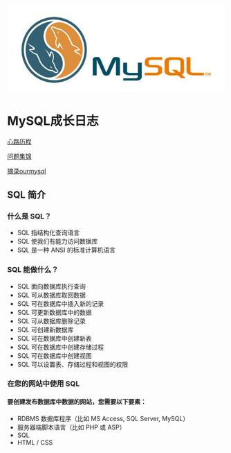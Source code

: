 ![](./Images/mysql.jpg)
# MySQL成长日志
[心路历程](./Milestone.md)

[问题集锦](./bugfix.md)

[摘录ourmysql](http:/ourmysql.com/archives/1461)

## SQL 简介
### 什么是 SQL？
* SQL 指结构化查询语言
* SQL 使我们有能力访问数据库
* SQL 是一种 ANSI 的标准计算机语言

### SQL 能做什么？
* SQL 面向数据库执行查询
* SQL 可从数据库取回数据
* SQL 可在数据库中插入新的记录
* SQL 可更新数据库中的数据
* SQL 可从数据库删除记录
* SQL 可创建新数据库
* SQL 可在数据库中创建新表
* SQL 可在数据库中创建存储过程
* SQL 可在数据库中创建视图
* SQL 可以设置表、存储过程和视图的权限

### 在您的网站中使用 SQL
#### 要创建发布数据库中数据的网站，您需要以下要素：
* RDBMS 数据库程序（比如 MS Access, SQL Server, MySQL）
* 服务器端脚本语言（比如 PHP 或 ASP）
* SQL
* HTML / CSS
